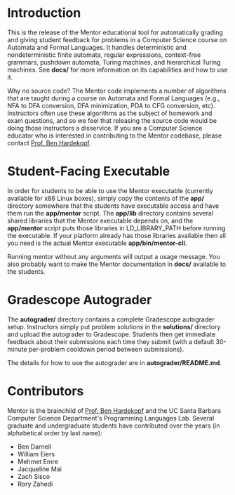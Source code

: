 # Introduction

This is the release of the Mentor educational tool for automatically grading and giving student feedback for problems in a Computer Science course on Automata and Formal Languages. It handles deterministic and nondeterministic finite automata, regular expressions, context-free grammars, pushdown automata, Turing machines, and hierarchical Turing machines. See **docs/** for more information on its capabilities and how to use it.

Why no source code? The Mentor code implements a number of algorithms that are taught during a course on Automata and Formal Languages (e.g., NFA to DFA conversion, DFA minimization, PDA to CFG conversion, etc). Instructors often use these algorithms as the subject of homework and exam questions, and so we feel that releasing the source code would be doing those instructors a disservice. If you are a Computer Science educator who is interested in contributing to the Mentor codebase, please contact [Prof. Ben Hardekopf](http://www.cs.ucsb.edu/~benh).

# Student-Facing Executable

In order for students to be able to use the Mentor executable (currently available for x86 Linux boxes), simply copy the contents of the **app/** directory somewhere that the students have executable access and have them run the **app/mentor** script. The **app/lib** directory contains several shared libraries that the Mentor executable depends on, and the **app/mentor** script puts those libraries in LD_LIBRARY_PATH before running the executable. If your platform already has those libraries available then all you need is the actual Mentor executable **app/bin/mentor-cli**.

Running mentor without any arguments will output a usage message. You also probably want to make the Mentor documentation in **docs/** available to the students.

# Gradescope Autograder

The **autograder/** directory contains a complete Gradescope autograder setup. Instructors simply put problem solutions in the **solutions/** directory and upload the autograder to Gradescope. Students then get immediate feedback about their submissions each time they submit (with a default 30-minute per-problem cooldown period between submissions).

The details for how to use the autograder are in **autograder/README.md**.

# Contributors

Mentor is the brainchild of [Prof. Ben Hardekopf](http://www.cs.ucsb.edu/~benh) and the UC Santa Barbara Computer Science Department's Programming Languages Lab. Several graduate and undergraduate students have contributed over the years (in alphabetical order by last name):

- Ben Darnell
- William Eiers
- Mehmet Emre
- Jacqueline Mai
- Zach Sisco
- Rory Zahedi
